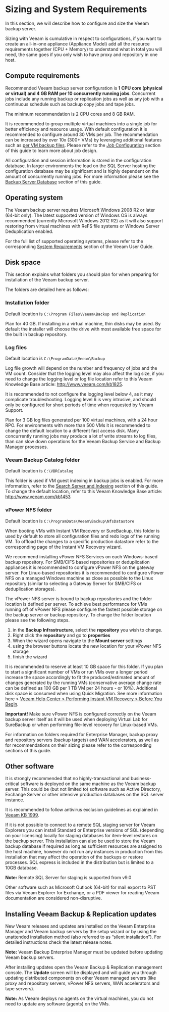 # Sizing and System Requirements

In this section, we will describe how to configure and size the Veeam backup server.

Sizing with Veeam is cumulative in respect to configurations, if you want to create an all-in-one appliance (Appliance Model) add all the resource requirements together (CPU + Memory) to understand what in total you will need, the same goes if you only wish to have proxy and repository in one host.

## Compute requirements
Recommended Veeam backup server configuration is **1 CPU core (physical or virtual) and 4 GB RAM per 10 concurrently running jobs**. Concurrent jobs include any running backup or replication jobs as well as any job with a continuous schedule such as backup copy jobs and tape jobs.

The minimum recommendation is 2 CPU cores and 8 GB RAM.

It is recommended to group multiple virtual machines into a single job for better efficiency and resource usage. With default configuration it is recommended to configure around 30 VMs per job. The recommendation can be increased by over 10x (300+ VMs) by leveraging additional features such as [per VM backup files](./repository_planning_pervm.md). Please refer to the [Job Configuration](../job_configuration/backup_job.md) section of this guide to learn more about job design.

All configuration and session information is stored in the configuration database. In larger environments the load on the SQL Server hosting the configuration database may be significant and is highly dependent on the amount of concurrently running jobs. For more information please see the [Backup Server Database](./backup_server_database.md) section of this guide.

## Operating system
The Veeam backup server requires Microsoft Windows 2008 R2 or later (64-bit only).
The latest supported version of Windows OS is always recommended (currently
Microsoft Windows 2012 R2) as it will also support restoring from virtual
machines with ReFS file systems or Windows Server Deduplication enabled.

For the full list of supported operating systems,
please refer to the corresponding [System Requirements](https://helpcenter.veeam.com/docs/backup/vsphere/system_requirements.html?ver=95#backup_server)
section of the Veeam User Guide.

## Disk space
This section explains what folders you should plan for when preparing
for installation of the Veeam backup server.

The folders are detailed here as follows:

### Installation folder
Default location is `C:\Program Files\Veeam\Backup and Replication`

Plan for 40 GB. If installing in a virtual machine, thin disks may be used. By default the installer will choose the drive with most available free space for the built in backup repository.

### Log files
Default location is `C:\ProgramData\Veeam\Backup`

Log file growth will depend on the number and frequency of jobs and the VM count. Consider that the logging level may also affect the log size, if you need to change the logging level or log file location refer to this Veeam Knowledge Base article: <http://www.veeam.com/kb1825>.

It is recommended to not configure the logging level below 4, as it may complicate troubleshooting. Logging level 6 is very intrusive, and should only be configured for short periods of time when requested by Veeam Support.

Plan for 3 GB log files generated per 100 virtual machines, with a 24 hour RPO. For environments with more than 500 VMs it is recommended to change the default location to a different fast access disk. Many concurrently running jobs may produce a lot of write streams to log files, than can slow down operations for the Veeam Backup Service and Backup Manager processes.

### Veeam Backup Catalog folder
Default location is `C:\VBRCatalog`

This folder is used if VM guest indexing in backup jobs is enabled. For more information, refer to the [Search Server and Indexing](resource_planning/search_server_and_indexing.md) section of this guide. To change the default location, refer to this Veeam Knowledge Base article: <http://www.veeam.com/kb1453>

### vPower NFS folder
Default location is `C:\ProgramData\Veeam\Backup\NfsDatastore`

When booting VMs with Instant VM Recovery or SureBackup, this folder is used by default to store all configuration files and redo logs of the running VM. To offload the changes to a specific production datastore refer to the corresponding page of the Instant VM Recovery wizard.

We recommend installing vPower NFS Services on each Windows-based backup repository. For SMB/CIFS based repositories or deduplication appliances it is recommended to configure vPower NFS on the gateway server. For Linux-based repositories it is recommended to configure vPower NFS on a managed Windows machine as close as possible to the Linux repository (similar to selecting a Gateway Server for SMB/CIFS or deduplication storages).

The vPower NFS server is bound to backup repositories and the folder location is defined per server. To achieve best performance for VMs running off of vPower NFS please configure the fastest possible storage on the backup server or backup repository. To change the folder location  please see the following steps.

1. in the **Backup Infrastructure**, select the **repository** you wish to change.
2. Right click the **repository** and go to **properties**
3. When the wizard opens navigate to the **Mount server** settings
4. using the browser buttons locate the new location for your vPower NFS storage
5. finish the wizard

It is recommended to reserve at least 10 GB space for this folder. If you plan to start a significant number of VMs or run VMs over a longer period  increase the space accordingly to fit the produced/estimated amount of changes generated by the running VMs (conservative average change rate can be defined as 100 GB per 1 TB VM per 24 hours - or 10%). Additional disk space is consumed when using Quick Migration. See more information here > [Veeam Help Center > Performing Instant VM Recovery > Before You Begin](https://helpcenter.veeam.com/docs/backup/vsphere/instant_recovery_before_you_begin.html?ver=95).

**Important!** Make sure vPower NFS is configured correctly on the Veeam backup server itself as it will be used when deploying Virtual Lab for SureBackup or when performing file-level recovery for Linux-based VMs.

For information on folders required for Enterprise Manager, backup proxy and repository servers (backup targets) and WAN accelerators, as well as for recommendations on their sizing please refer to the corresponding sections of this guide.

## Other software

It is strongly recommended that no highly-transactional and business-critical software is deployed on the same machine as the Veeam backup server. This could be (but not limited to) software such as Active Directory, Exchange Server or other intensive production databases on the SQL server instance.

It is recommended to follow antivirus exclusion guidelines as explained in [Veeam KB 1999](https://www.veeam.com/kb1999).

If it is not possible to connect to a remote SQL staging server for Veeam Explorers you can install Standard or Enterprise versions of SQL (depending on your licensing) locally for staging databases for item-level restores on the backup server. This installation can also be used to store the Veeam backup database if required as long as sufficient resources are assigned to the host machine, however do not run any instances in production from this installation that may affect the operation of the backups or restore processes. SQL express is included in the distribution but is limited to a 10GB database.

**Note:** Remote SQL Server for staging is supported from v9.0

Other software such as Microsoft Outlook (64-bit) for mail export to PST files via Veeam Explorer for Exchange, or a PDF viewer for reading Veeam documentation are considered non-disruptive.

## Installing Veeam Backup & Replication updates

New Veeam releases and updates are installed on the Veeam
Enterprise Manager and Veeam backup servers by the setup wizard or by using
the unattended installation method (also referred to as “silent installation”). For detailed instructions check the latest release notes.

**Note:** Veeam Backup Enterprise Manager must be updated before updating Veeam backup servers.

After installing updates open the Veeam Backup & Replication management console. The **Update** screen will be displayed and will guide
you through updating distributed components on other Veeam managed servers (like proxy and repository servers, vPower NFS servers, WAN accelerators
and tape servers).

**Note:** As Veeam deploys no agents on the virtual machines, you do
not need to update any software (agents) on the VMs.

